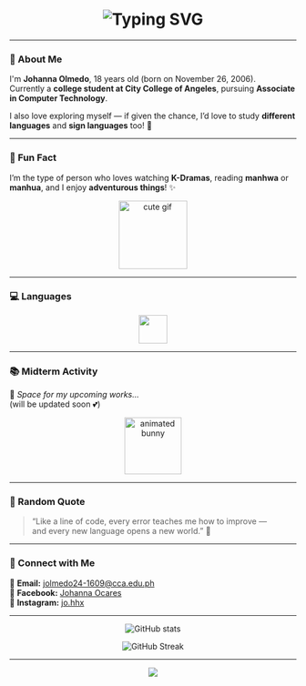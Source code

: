 <!-- 🌸 Cute Pastel Animated GitHub Profile by Johanna Olmedo 🌸 -->

<h1 align="center">
  <img src="https://readme-typing-svg.herokuapp.com?font=Poppins&size=28&duration=3500&color=F4BBD0&center=true&vCenter=true&width=600&lines=안녕하세요!+👋;Hello+There!+I'm+Johanna+Olmedo+💖;Welcome+to+My+GitHub+Profile!+🌸" alt="Typing SVG" />
</h1>

---

### 🌷 About Me   
I'm **Johanna Olmedo**, 18 years old (born on November 26, 2006).  
Currently a **college student at City College of Angeles**, pursuing **Associate in Computer Technology**.  

I also love exploring myself — if given the chance, I’d love to study **different languages** and **sign languages** too! 🩵  

---

### 🌸 Fun Fact  
I’m the type of person who loves watching **K-Dramas**, reading **manhwa** or **manhua**, and I enjoy **adventurous things**! ✨  

<p align="center">
  <img src="https://media.giphy.com/media/13borq7Zo2kulO/giphy.gif" width="120px" alt="cute gif" />
</p>

---

### 💻 Languages  
<p align="center">
  <img src="https://skillicons.dev/icons?i=c,java,python&theme=light" height="50px" />
</p>

---

### 📚 Midterm Activity  
🌼 _Space for my upcoming works..._  
(will be updated soon 💕)

<p align="center">
  <img src="https://media.giphy.com/media/j5hymZzjqyD5I/giphy.gif" width="100px" alt="animated bunny" />
</p>

---

### 💬 Random Quote  
> “Like a line of code, every error teaches me how to improve —  
> and every new language opens a new world.” 🌙  

---

### 🌈 Connect with Me  
📧 **Email:** jolmedo24-1609@cca.edu.ph  
💬 **Facebook:** [Johanna Ocares](https://facebook.com/)  
📸 **Instagram:** [jo.hhx](https://instagram.com/jo.hhx)

---

<p align="center">
  <img src="https://github-readme-stats.vercel.app/api?username=JohannaOlmedo&show_icons=true&theme=graywhite&title_color=F4BBD0&icon_color=F2A6B3" alt="GitHub stats" />
</p>

<p align="center">
  <img src="https://github-readme-streak-stats.herokuapp.com?user=JohannaOlmedo&theme=graywhite&ring=F4BBD0&fire=F4BBD0&currStreakLabel=F4BBD0" alt="GitHub Streak" />
</p>

---

<p align="center">
  <img src="https://capsule-render.vercel.app/api?type=wave&color=F4BBD0&height=120&section=footer" />
</p>
